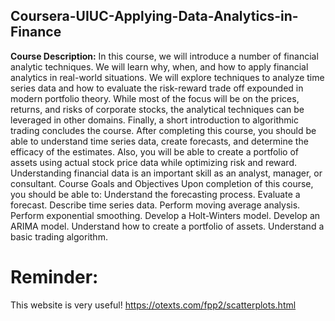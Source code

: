 ## Coursera-UIUC-Applying-Data-Analytics-in-Finance
**Course Description:**
In this course, we will introduce a number of financial analytic techniques. We will learn why, when, and how to apply financial analytics in real-world situations. We will explore techniques to analyze time series data and how to evaluate the risk-reward trade off expounded in modern portfolio theory. While most of the focus will be on the prices, returns, and risks of corporate stocks, the analytical techniques can be leveraged in other domains. Finally, a short introduction to algorithmic trading concludes the course.  After completing this course, you should be able to understand time series data, create forecasts, and determine the efficacy of the estimates. Also, you will be able to create a portfolio of assets using actual stock price data while optimizing risk and reward. Understanding financial data is an important skill as an analyst, manager, or consultant.  Course Goals and Objectives Upon completion of this course, you should be able to:  Understand the forecasting process. Evaluate a forecast. Describe time series data. Perform moving average analysis. Perform exponential smoothing. Develop a Holt-Winters model. Develop an ARIMA model. Understand how to create a portfolio of assets. Understand a basic trading algorithm.
# Reminder:
This website is very useful!
https://otexts.com/fpp2/scatterplots.html
